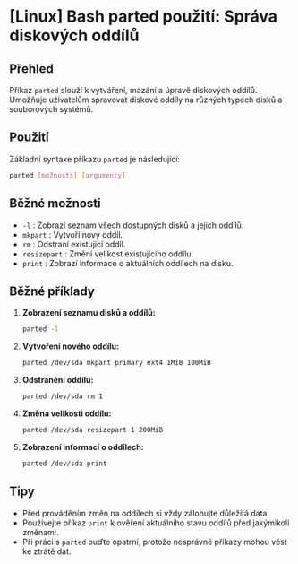 # [Linux] Bash parted použití: Správa diskových oddílů

## Přehled
Příkaz `parted` slouží k vytváření, mazání a úpravě diskových oddílů. Umožňuje uživatelům spravovat diskové oddíly na různých typech disků a souborových systémů.

## Použití
Základní syntaxe příkazu `parted` je následující:

```bash
parted [možnosti] [argumenty]
```

## Běžné možnosti
- `-l` : Zobrazí seznam všech dostupných disků a jejich oddílů.
- `mkpart` : Vytvoří nový oddíl.
- `rm` : Odstraní existující oddíl.
- `resizepart` : Změní velikost existujícího oddílu.
- `print` : Zobrazí informace o aktuálních oddílech na disku.

## Běžné příklady
1. **Zobrazení seznamu disků a oddílů:**
   ```bash
   parted -l
   ```

2. **Vytvoření nového oddílu:**
   ```bash
   parted /dev/sda mkpart primary ext4 1MiB 100MiB
   ```

3. **Odstranění oddílu:**
   ```bash
   parted /dev/sda rm 1
   ```

4. **Změna velikosti oddílu:**
   ```bash
   parted /dev/sda resizepart 1 200MiB
   ```

5. **Zobrazení informací o oddílech:**
   ```bash
   parted /dev/sda print
   ```

## Tipy
- Před prováděním změn na oddílech si vždy zálohujte důležitá data.
- Používejte příkaz `print` k ověření aktuálního stavu oddílů před jakýmikoli změnami.
- Při práci s `parted` buďte opatrní, protože nesprávné příkazy mohou vést ke ztrátě dat.